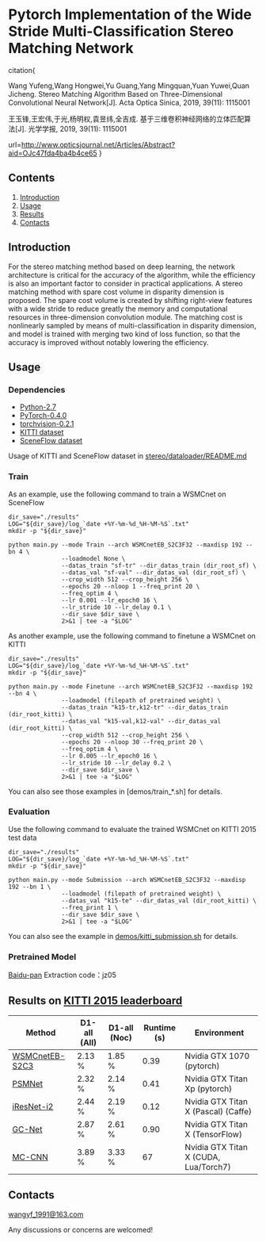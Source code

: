 ﻿# Pytorch Implementation of the Wide Stride Multi-Classification Stereo Matching Network
 
 
citation{

Wang Yufeng,Wang Hongwei,Yu Guang,Yang Mingquan,Yuan Yuwei,Quan Jicheng. Stereo Matching Algorithm Based on Three-Dimensional Convolutional Neural Network[J]. Acta Optica Sinica, 2019, 39(11): 1115001

王玉锋,王宏伟,于光,杨明权,袁昱纬,全吉成. 基于三维卷积神经网络的立体匹配算法[J]. 光学学报, 2019, 39(11): 1115001

url=http://www.opticsjournal.net/Articles/Abstract?aid=OJc47fda4ba4b4ce65
}


## Contents

1. [Introduction](#introduction)
2. [Usage](#usage)
3. [Results](#results)
4. [Contacts](#contacts)

## Introduction

For the stereo matching method based on deep learning, the network architecture is critical for the accuracy of the algorithm, while the efficiency is also an important factor to consider in practical applications. A stereo matching method with spare cost volume in disparity dimension is proposed. The spare cost volume is created by shifting right-view features with a wide stride to reduce greatly the memory and computational resources in three-dimension convolution module. The matching cost is nonlinearly sampled by means of multi-classification in disparity dimension, and model is trained with merging two kind of loss function, so that the accuracy is improved without notably lowering the efficiency. 

## Usage

### Dependencies

- [Python-2.7](https://www.python.org/downloads/)
- [PyTorch-0.4.0](http://pytorch.org)
- [torchvision-0.2.1](http://pytorch.org)
- [KITTI dataset](http://www.cvlibs.net/datasets/kitti/eval_stereo.php)
- [SceneFlow dataset](https://lmb.informatik.uni-freiburg.de/resources/datasets/SceneFlowDatasets.en.html)

Usage of KITTI and SceneFlow dataset in [stereo/dataloader/README.md](stereo/dataloader/README.md)

### Train
As an example, use the following command to train a WSMCnet on SceneFlow

```
dir_save="./results"
LOG="${dir_save}/log_`date +%Y-%m-%d_%H-%M-%S`.txt"
mkdir -p "${dir_save}"

python main.py --mode Train --arch WSMCnetEB_S2C3F32 --maxdisp 192 --bn 4 \
               --loadmodel None \
               --datas_train "sf-tr" --dir_datas_train (dir_root_sf) \
               --datas_val "sf-val" --dir_datas_val (dir_root_sf) \
               --crop_width 512 --crop_height 256 \
               --epochs 20 --nloop 1 --freq_print 20 \
               --freq_optim 4 \
               --lr 0.001 --lr_epoch0 16 \
               --lr_stride 10 --lr_delay 0.1 \
               --dir_save $dir_save \
               2>&1 | tee -a "$LOG"
```

As another example, use the following command to finetune a WSMCnet on KITTI

```
dir_save="./results"
LOG="${dir_save}/log_`date +%Y-%m-%d_%H-%M-%S`.txt"
mkdir -p "${dir_save}"

python main.py --mode Finetune --arch WSMCnetEB_S2C3F32 --maxdisp 192 --bn 4 \
               --loadmodel (filepath of pretrained weight) \
               --datas_train "k15-tr,k12-tr" --dir_datas_train (dir_root_kitti) \
               --datas_val "k15-val,k12-val" --dir_datas_val (dir_root_kitti) \
               --crop_width 512 --crop_height 256 \
               --epochs 20 --nloop 30 --freq_print 20 \
               --freq_optim 4 \
               --lr 0.005 --lr_epoch0 16 \
               --lr_stride 10 --lr_delay 0.2 \
               --dir_save $dir_save \
               2>&1 | tee -a "$LOG"

```
You can also see those examples in [demos/train_*.sh] for details.

### Evaluation
Use the following command to evaluate the trained WSMCnet on KITTI 2015 test data

```
dir_save="./results"
LOG="${dir_save}/log_`date +%Y-%m-%d_%H-%M-%S`.txt"
mkdir -p "${dir_save}"

python main.py --mode Submission --arch WSMCnetEB_S2C3F32 --maxdisp 192 --bn 1 \
               --loadmodel (filepath of pretrained weight) \
               --datas_val "k15-te" --dir_datas_val (dir_root_kitti) \
               --freq_print 1 \
               --dir_save $dir_save \
               2>&1 | tee -a "$LOG"
```

You can also see the example in [demos/kitti_submission.sh](demos/kitti_submission.sh) for details.

### Pretrained Model
[Baidu-pan](https://pan.baidu.com/s/1HtfUADZe8R4s2sV2cQW2qA )
Extraction code：jz05

## Results on [KITTI 2015 leaderboard](http://www.cvlibs.net/datasets/kitti/eval_scene_flow.php?benchmark=stereo)

| Method | D1-all (All) | D1-all (Noc)| Runtime (s) |Environment|
|---|---|---|---|---|
| [WSMCnetEB-S2C3]() | 2.13 % | 1.85 % | 0.39 |Nvidia GTX 1070 (pytorch) |
| [PSMNet](https://arxiv.org/abs/1803.08669) | 2.32 % | 2.14 % | 0.41 |Nvidia GTX Titan Xp (pytorch)|
| [iResNet-i2](https://arxiv.org/abs/1712.01039) | 2.44 % | 2.19 % | 0.12 | Nvidia GTX Titan X (Pascal) (Caffe)|
| [GC-Net](https://arxiv.org/abs/1703.04309) | 2.87 % | 2.61 % | 0.90 |Nvidia GTX Titan X (TensorFlow)|
| [MC-CNN](https://github.com/jzbontar/mc-cnn) | 3.89 % | 3.33 % | 67 |Nvidia GTX Titan X (CUDA, Lua/Torch7)|


## Contacts
wangyf_1991@163.com

Any discussions or concerns are welcomed!

